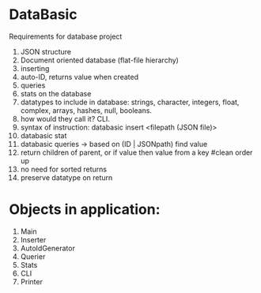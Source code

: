 # DataBasic
Requirements for database project

1. JSON structure
1. Document oriented database (flat-file hierarchy)
1. inserting
1. auto-ID, returns value when created
1. queries
1. stats on the database
1. datatypes to include in database: strings, character, integers, float, complex, arrays, hashes, null, booleans.
1. how would they call it? CLI.
1. syntax of instruction: databasic insert <filepath (JSON file)>
1. databasic stat
1. databasic queries -> based on (ID | JSONpath) find value
1. return children of parent, or if value then value from a key  #clean order up
1. no need for sorted returns
1. preserve datatype on return


# Objects in application:
1. Main
1. Inserter
1. AutoIdGenerator
1. Querier
1. Stats
1. CLI
1. Printer

